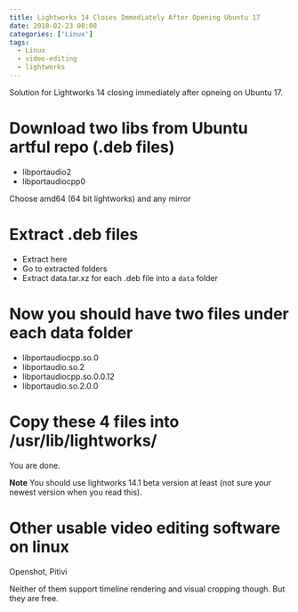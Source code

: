 ```yaml
---
title: Lightworks 14 Closes Immediately After Opening Ubuntu 17
date: 2018-02-23 00:00
categories: ['Linux']
tags:
  - Linux
  - video-editing
  - lightworks
---
```


Solution for Lightworks 14 closing immediately after opneing on Ubuntu 17.
 
<!-- more -->

# Download two libs from Ubuntu artful repo (.deb files)

+ libportaudio2
+ libportaudiocpp0

Choose amd64 (64 bit lightworks) and any mirror

# Extract .deb files

+ Extract here
+ Go to extracted folders
+ Extract data.tar.xz for each .deb file into a `data` folder

# Now you should have two files under each data folder

- libportaudiocpp.so.0 
- libportaudio.so.2
- libportaudiocpp.so.0.0.12
- libportaudio.so.2.0.0

# Copy these 4 files into /usr/lib/lightworks/

You are done.

**Note** You should use lightworks 14.1 beta version at least (not sure your newest version when you read this).

# Other usable video editing software on linux

Openshot, Pitivi

Neither of them support timeline rendering and visual cropping though. But they are free.
